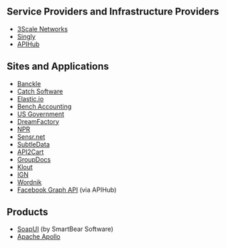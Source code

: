 ## Service Providers and Infrastructure Providers ##
* [3Scale Networks](http://3scale.net)
* [Singly](https://singly.com)
* [APIHub](http://www.apihub.com/)

## Sites and Applications ##
* [Banckle](http://banckle.com/)
* [Catch Software](http://catchsoftware.com/)
* [Elastic.io](http://www.elastic.io/)
* [Bench Accounting](https://bench.co/)
* [US Government](http://www.usa.gov/About/developer-resources/federal-agency-directory/interactivedoc.shtml)
* [DreamFactory](http://www.dreamfactory.com/)
* [NPR](http://composer.nprstations.org/)
* [Sensr.net](https://sensr.net/)
* [SubtleData](http://developers.subtledata.com/api/)
* [API2Cart](https://api2cart.3scale.net/)
* [GroupDocs](https://api.groupdocs.com/v2.0/spec/)
* [Klout](http://www.klout.com)
* [IGN](http://www.ign.com)
* [Wordnik](http://developer.wordnik.com)
* [Facebook Graph API](http://www.apihub.com/api/facebook-graph-api) (via APIHub)

## Products ##
* [SoapUI](http://smartbear.com/) (by SmartBear Software)
* [Apache Apollo](http://activemq.apache.org/apollo/)
